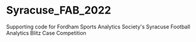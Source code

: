 # Syracuse_FAB_2022
Supporting code for Fordham Sports Analytics Society's Syracuse Football Analytics Blitz Case Competition
